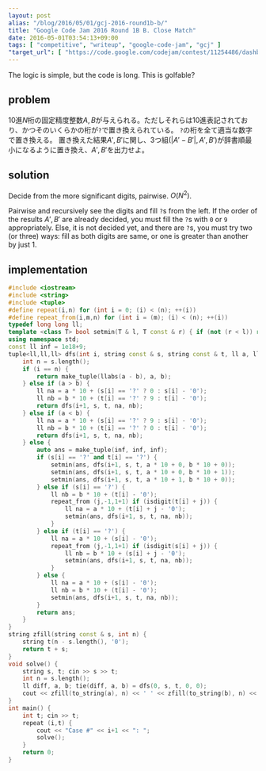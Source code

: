 ```yaml
---
layout: post
alias: "/blog/2016/05/01/gcj-2016-round1b-b/"
title: "Google Code Jam 2016 Round 1B B. Close Match"
date: 2016-05-01T03:54:13+09:00
tags: [ "competitive", "writeup", "google-code-jam", "gcj" ]
"target_url": [ "https://code.google.com/codejam/contest/11254486/dashboard#s=p1" ]
---
```


The logic is simple, but the code is long. This is golfable?

## problem

$10$進$N$桁の固定精度整数$A,B$が与えられる。ただしそれらは$10$進表記されており、かつそのいくらかの桁が`?`で置き換えられている。
`?`の桁を全て適当な数字で置き換える。
置き換えた結果$A',B'$に関し、3つ組$(|A' - B'|, A', B')$が辞書順最小になるように置き換え、$A',B'$を出力せよ。

## solution

Decide from the more significant digits, pairwise. $O(N^2)$.

Pairwise and recursively see the digits and fill `?`s from the left.
If the order of the results $A', B'$ are already decided, you must fill the `?`s with `0` or `9` appropriately.
Else, it is not decided yet, and there are `?`s, you must try two (or three) ways: fill as both digits are same, or one is greater than another by just $1$.

## implementation

``` c++
#include <iostream>
#include <string>
#include <tuple>
#define repeat(i,n) for (int i = 0; (i) < (n); ++(i))
#define repeat_from(i,m,n) for (int i = (m); (i) < (n); ++(i))
typedef long long ll;
template <class T> bool setmin(T & l, T const & r) { if (not (r < l)) return false; l = r; return true; }
using namespace std;
const ll inf = 1e18+9;
tuple<ll,ll,ll> dfs(int i, string const & s, string const & t, ll a, ll b) {
    int n = s.length();
    if (i == n) {
        return make_tuple(llabs(a - b), a, b);
    } else if (a > b) {
        ll na = a * 10 + (s[i] == '?' ? 0 : s[i] - '0');
        ll nb = b * 10 + (t[i] == '?' ? 9 : t[i] - '0');
        return dfs(i+1, s, t, na, nb);
    } else if (a < b) {
        ll na = a * 10 + (s[i] == '?' ? 9 : s[i] - '0');
        ll nb = b * 10 + (t[i] == '?' ? 0 : t[i] - '0');
        return dfs(i+1, s, t, na, nb);
    } else {
        auto ans = make_tuple(inf, inf, inf);
        if (s[i] == '?' and t[i] == '?') {
            setmin(ans, dfs(i+1, s, t, a * 10 + 0, b * 10 + 0));
            setmin(ans, dfs(i+1, s, t, a * 10 + 0, b * 10 + 1));
            setmin(ans, dfs(i+1, s, t, a * 10 + 1, b * 10 + 0));
        } else if (s[i] == '?') {
            ll nb = b * 10 + (t[i] - '0');
            repeat_from (j,-1,1+1) if (isdigit(t[i] + j)) {
                ll na = a * 10 + (t[i] + j - '0');
                setmin(ans, dfs(i+1, s, t, na, nb));
            }
        } else if (t[i] == '?') {
            ll na = a * 10 + (s[i] - '0');
            repeat_from (j,-1,1+1) if (isdigit(s[i] + j)) {
                ll nb = b * 10 + (s[i] + j - '0');
                setmin(ans, dfs(i+1, s, t, na, nb));
            }
        } else {
            ll na = a * 10 + (s[i] - '0');
            ll nb = b * 10 + (t[i] - '0');
            setmin(ans, dfs(i+1, s, t, na, nb));
        }
        return ans;
    }
}
string zfill(string const & s, int n) {
    string t(n - s.length(), '0');
    return t + s;
}
void solve() {
    string s, t; cin >> s >> t;
    int n = s.length();
    ll diff, a, b; tie(diff, a, b) = dfs(0, s, t, 0, 0);
    cout << zfill(to_string(a), n) << ' ' << zfill(to_string(b), n) << endl;
}
int main() {
    int t; cin >> t;
    repeat (i,t) {
        cout << "Case #" << i+1 << ": ";
        solve();
    }
    return 0;
}
```
